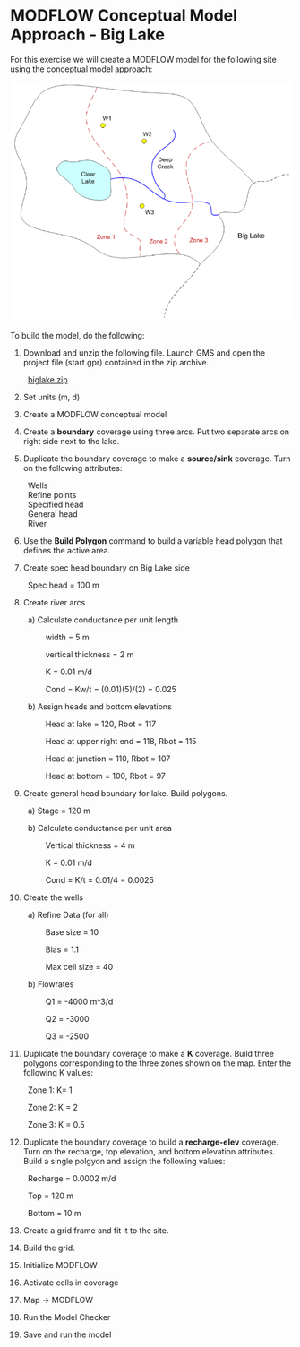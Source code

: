 # MODFLOW Conceptual Model Approach - Big Lake

For this exercise we will create a MODFLOW model for the following site using the conceptual model approach:

![biglakemap.png](biglakemap.png)

To build the model, do the following:

1) Download and unzip the following file. Launch GMS and open the project file (start.gpr) contained in the zip archive.

&nbsp;&nbsp;&nbsp;&nbsp;&nbsp;&nbsp;&nbsp;&nbsp;[biglake.zip](biglake.zip)

2) Set units (m, d)

3) Create a MODFLOW conceptual model

4) Create a **boundary** coverage using three arcs. Put two separate arcs on right side next to the lake.

5) Duplicate the boundary coverage to make a **source/sink** coverage. Turn on the following attributes:

&nbsp;&nbsp;&nbsp;&nbsp;&nbsp;&nbsp;&nbsp;&nbsp;Wells  
&nbsp;&nbsp;&nbsp;&nbsp;&nbsp;&nbsp;&nbsp;&nbsp;Refine points  
&nbsp;&nbsp;&nbsp;&nbsp;&nbsp;&nbsp;&nbsp;&nbsp;Specified head  
&nbsp;&nbsp;&nbsp;&nbsp;&nbsp;&nbsp;&nbsp;&nbsp;General head  
&nbsp;&nbsp;&nbsp;&nbsp;&nbsp;&nbsp;&nbsp;&nbsp;River

6) Use the **Build Polygon** command to build a variable head polygon that defines the active area.

7) Create spec head boundary on Big Lake side

&nbsp;&nbsp;&nbsp;&nbsp;&nbsp;&nbsp;&nbsp;&nbsp;Spec head = 100 m

8) Create river arcs

&nbsp;&nbsp;&nbsp;&nbsp;&nbsp;&nbsp;&nbsp;&nbsp;a) Calculate conductance per unit length

&nbsp;&nbsp;&nbsp;&nbsp;&nbsp;&nbsp;&nbsp;&nbsp;&nbsp;&nbsp;&nbsp;&nbsp;&nbsp;&nbsp;&nbsp;&nbsp;width = 5 m

&nbsp;&nbsp;&nbsp;&nbsp;&nbsp;&nbsp;&nbsp;&nbsp;&nbsp;&nbsp;&nbsp;&nbsp;&nbsp;&nbsp;&nbsp;&nbsp;vertical thickness = 2 m

&nbsp;&nbsp;&nbsp;&nbsp;&nbsp;&nbsp;&nbsp;&nbsp;&nbsp;&nbsp;&nbsp;&nbsp;&nbsp;&nbsp;&nbsp;&nbsp;K = 0.01 m/d

&nbsp;&nbsp;&nbsp;&nbsp;&nbsp;&nbsp;&nbsp;&nbsp;&nbsp;&nbsp;&nbsp;&nbsp;&nbsp;&nbsp;&nbsp;&nbsp;Cond = Kw/t = (0.01)(5)/(2) = 0.025

&nbsp;&nbsp;&nbsp;&nbsp;&nbsp;&nbsp;&nbsp;&nbsp;b) Assign heads and bottom elevations

&nbsp;&nbsp;&nbsp;&nbsp;&nbsp;&nbsp;&nbsp;&nbsp;&nbsp;&nbsp;&nbsp;&nbsp;&nbsp;&nbsp;&nbsp;&nbsp;Head at lake = 120, Rbot = 117

&nbsp;&nbsp;&nbsp;&nbsp;&nbsp;&nbsp;&nbsp;&nbsp;&nbsp;&nbsp;&nbsp;&nbsp;&nbsp;&nbsp;&nbsp;&nbsp;Head at upper right end = 118, Rbot = 115

&nbsp;&nbsp;&nbsp;&nbsp;&nbsp;&nbsp;&nbsp;&nbsp;&nbsp;&nbsp;&nbsp;&nbsp;&nbsp;&nbsp;&nbsp;&nbsp;Head at junction = 110, Rbot = 107

&nbsp;&nbsp;&nbsp;&nbsp;&nbsp;&nbsp;&nbsp;&nbsp;&nbsp;&nbsp;&nbsp;&nbsp;&nbsp;&nbsp;&nbsp;&nbsp;Head at bottom = 100, Rbot = 97

9) Create general head boundary for lake. Build polygons.

&nbsp;&nbsp;&nbsp;&nbsp;&nbsp;&nbsp;&nbsp;&nbsp;a) Stage = 120 m

&nbsp;&nbsp;&nbsp;&nbsp;&nbsp;&nbsp;&nbsp;&nbsp;b) Calculate conductance per unit area

&nbsp;&nbsp;&nbsp;&nbsp;&nbsp;&nbsp;&nbsp;&nbsp;&nbsp;&nbsp;&nbsp;&nbsp;&nbsp;&nbsp;&nbsp;&nbsp;Vertical thickness = 4 m

&nbsp;&nbsp;&nbsp;&nbsp;&nbsp;&nbsp;&nbsp;&nbsp;&nbsp;&nbsp;&nbsp;&nbsp;&nbsp;&nbsp;&nbsp;&nbsp;K = 0.01 m/d

&nbsp;&nbsp;&nbsp;&nbsp;&nbsp;&nbsp;&nbsp;&nbsp;&nbsp;&nbsp;&nbsp;&nbsp;&nbsp;&nbsp;&nbsp;&nbsp;Cond = K/t = 0.01/4 =  0.0025

10) Create the wells

&nbsp;&nbsp;&nbsp;&nbsp;&nbsp;&nbsp;&nbsp;&nbsp;a) Refine Data (for all)

&nbsp;&nbsp;&nbsp;&nbsp;&nbsp;&nbsp;&nbsp;&nbsp;&nbsp;&nbsp;&nbsp;&nbsp;&nbsp;&nbsp;&nbsp;&nbsp;Base size = 10

&nbsp;&nbsp;&nbsp;&nbsp;&nbsp;&nbsp;&nbsp;&nbsp;&nbsp;&nbsp;&nbsp;&nbsp;&nbsp;&nbsp;&nbsp;&nbsp;Bias = 1.1

&nbsp;&nbsp;&nbsp;&nbsp;&nbsp;&nbsp;&nbsp;&nbsp;&nbsp;&nbsp;&nbsp;&nbsp;&nbsp;&nbsp;&nbsp;&nbsp;Max cell size = 40

&nbsp;&nbsp;&nbsp;&nbsp;&nbsp;&nbsp;&nbsp;&nbsp;b) Flowrates

&nbsp;&nbsp;&nbsp;&nbsp;&nbsp;&nbsp;&nbsp;&nbsp;&nbsp;&nbsp;&nbsp;&nbsp;&nbsp;&nbsp;&nbsp;&nbsp;Q1 = -4000 m^3/d

&nbsp;&nbsp;&nbsp;&nbsp;&nbsp;&nbsp;&nbsp;&nbsp;&nbsp;&nbsp;&nbsp;&nbsp;&nbsp;&nbsp;&nbsp;&nbsp;Q2 = -3000

&nbsp;&nbsp;&nbsp;&nbsp;&nbsp;&nbsp;&nbsp;&nbsp;&nbsp;&nbsp;&nbsp;&nbsp;&nbsp;&nbsp;&nbsp;&nbsp;Q3 = -2500

11) Duplicate the boundary coverage to make a **K** coverage. Build three polygons corresponding to the three zones shown on the map. Enter the following K values:

&nbsp;&nbsp;&nbsp;&nbsp;&nbsp;&nbsp;&nbsp;&nbsp;Zone 1: K= 1

&nbsp;&nbsp;&nbsp;&nbsp;&nbsp;&nbsp;&nbsp;&nbsp;Zone 2: K = 2

&nbsp;&nbsp;&nbsp;&nbsp;&nbsp;&nbsp;&nbsp;&nbsp;Zone 3: K = 0.5

12) Duplicate the boundary coverage to build a **recharge-elev** coverage. Turn on the recharge, top elevation, and bottom elevation attributes. Build a single polgyon and assign the following values:

&nbsp;&nbsp;&nbsp;&nbsp;&nbsp;&nbsp;&nbsp;&nbsp;Recharge = 0.0002 m/d

&nbsp;&nbsp;&nbsp;&nbsp;&nbsp;&nbsp;&nbsp;&nbsp;Top = 120 m

&nbsp;&nbsp;&nbsp;&nbsp;&nbsp;&nbsp;&nbsp;&nbsp;Bottom = 10 m

13) Create a grid frame and fit it to the site.

14) Build the grid.

15) Initialize MODFLOW

16) Activate cells in coverage

17) Map -> MODFLOW

18) Run the Model Checker

19) Save and run the model

 

 

 

 

 